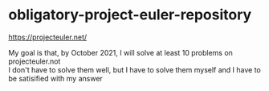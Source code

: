 # obligatory-project-euler-repository
 https://projecteuler.net/

My goal is that, by October 2021, I will solve at least 10 problems on projecteuler.not  
I don't have to solve them well, but I have to solve them myself and I have to be satisified with my answer